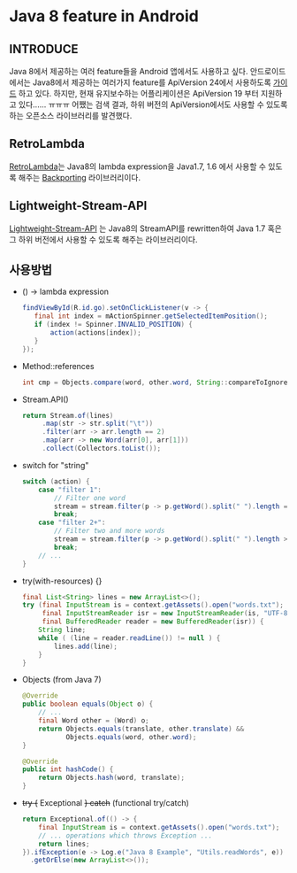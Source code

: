 # Java 8 feature in Android

## INTRODUCE
Java 8에서 제공하는 여러 feature들을 Android 앱에서도 사용하고 싶다. 안드로이드에서는 Java8에서 제공하는 여러가지 feature를 ApiVersion 24에서 사용하도록 [가이드](https://developer.android.com/guide/platform/j8-jack?hl=ko) 하고 있다. 하지만, 현재 유지보수하는 어플리케이션은 ApiVersion 19 부터 지원하고 있다...... ㅠㅠㅠ
어쨌는 검색 결과, 하위 버전의 ApiVersion에서도 사용할 수 있도록 하는 오픈소스 라이브러리를 발견했다.

## RetroLambda
[RetroLambda](https://github.com/luontola/retrolambda)는 Java8의 lambda expression을 Java1.7, 1.6 에서 사용할 수 있도록 해주는 [Backporting](https://m.blog.naver.com/mug896/140186450421) 라이브러리이다. 

## Lightweight-Stream-API
[Lightweight-Stream-API](https://github.com/aNNiMON/Lightweight-Stream-API) 는 Java8의 StreamAPI를 rewritten하여 Java 1.7 혹은 그 하위 버전에서 사용할 수 있도록 해주는 라이브러리이다. 

## 사용방법

 - () -> lambda expression

   ```java
   findViewById(R.id.go).setOnClickListener(v -> {
      final int index = mActionSpinner.getSelectedItemPosition();
      if (index != Spinner.INVALID_POSITION) {
          action(actions[index]);
      }
   });
   ```


 - Method::references
 
   ```java
   int cmp = Objects.compare(word, other.word, String::compareToIgnoreCase);
   ```


 - Stream.API()
 
   ```java
   return Stream.of(lines)
        .map(str -> str.split("\t"))
        .filter(arr -> arr.length == 2)
        .map(arr -> new Word(arr[0], arr[1]))
        .collect(Collectors.toList());
   ```


 - switch for "string"
 
   ```java
   switch (action) {
       case "filter 1":
           // Filter one word
           stream = stream.filter(p -> p.getWord().split(" ").length == 1);
           break;
       case "filter 2+":
           // Filter two and more words
           stream = stream.filter(p -> p.getWord().split(" ").length >= 2);
           break;
       // ...
   }
   ```

- try(with-resources) {}

  ```java
  final List<String> lines = new ArrayList<>();
  try (final InputStream is = context.getAssets().open("words.txt");
       final InputStreamReader isr = new InputStreamReader(is, "UTF-8");
       final BufferedReader reader = new BufferedReader(isr)) {
      String line;
      while ( (line = reader.readLine()) != null ) {
          lines.add(line);
      }
  }
  ```

- Objects (from Java 7)

  ```java
  @Override
  public boolean equals(Object o) {
      // ...
      final Word other = (Word) o;
      return Objects.equals(translate, other.translate) &&
             Objects.equals(word, other.word);
  }

  @Override
  public int hashCode() {
      return Objects.hash(word, translate);
  }
  ```
  
- ~~try {~~ Exceptional ~~} catch~~ (functional try/catch)

  ```java
  return Exceptional.of(() -> {
      final InputStream is = context.getAssets().open("words.txt");
      // ... operations which throws Exception ...
      return lines;
  }).ifException(e -> Log.e("Java 8 Example", "Utils.readWords", e))
    .getOrElse(new ArrayList<>());
  ```
